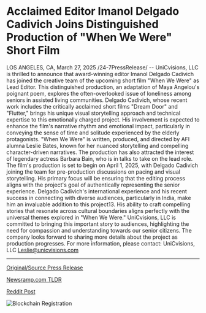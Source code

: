 # Acclaimed Editor Imanol Delgado Cadivich Joins Distinguished Production of "When We Were" Short Film

LOS ANGELES, CA, March 27, 2025 /24-7PressRelease/ -- UniCvisions, LLC is thrilled to announce that award-winning editor Imanol Delgado Cadivich has joined the creative team of the upcoming short film "When We Were" as Lead Editor. This distinguished production, an adaptation of Maya Angelou's poignant poem, explores the often-overlooked issue of loneliness among seniors in assisted living communities.  Delgado Cadivich, whose recent work includes the critically acclaimed short films "Dream Door" and "Flutter," brings his unique visual storytelling approach and technical expertise to this emotionally charged project. His involvement is expected to enhance the film's narrative rhythm and emotional impact, particularly in conveying the sense of time and solitude experienced by the elderly protagonists.  "When We Were" is written, produced, and directed by AFI alumna Leslie Bates, known for her nuanced storytelling and compelling character-driven narratives. The production has also attracted the interest of legendary actress Barbara Bain, who is in talks to take on the lead role.  The film's production is set to begin on April 1, 2025, with Delgado Cadivich joining the team for pre-production discussions on pacing and visual storytelling. His primary focus will be ensuring that the editing process aligns with the project's goal of authentically representing the senior experience.  Delgado Cadivich's international experience and his recent success in connecting with diverse audiences, particularly in India, make him an invaluable addition to this project13. His ability to craft compelling stories that resonate across cultural boundaries aligns perfectly with the universal themes explored in "When We Were."  UniCvisions, LLC is committed to bringing this important story to audiences, highlighting the need for compassion and understanding towards our senior citizens. The company looks forward to sharing more details about the project as production progresses.  For more information, please contact:  UniCvisions, LLC  Leslie@unicvisions.com 

---

[Original/Source Press Release](https://www.24-7pressrelease.com/press-release/521018/acclaimed-editor-imanol-delgado-cadivich-joins-distinguished-production-of-when-we-were-short-film)
                    

[Newsramp.com TLDR](https://newsramp.com/curated-news/award-winning-editor-imanol-delgado-cadivich-joins-when-we-were-short-film-team/d2effb0322676425d0784f5b38644f09) 

 



[Reddit Post](https://www.reddit.com/r/Lifestyle_Culture/comments/1jkybew/awardwinning_editor_imanol_delgado_cadivich_joins/) 



![Blockchain Registration](https://cdn.newsramp.app/24-7PressRelease/qrcode/253/27/plumXI7x.webp)